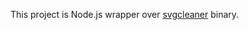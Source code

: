 This project is Node.js wrapper over [svgcleaner](https://github.com/RazrFalcon/svgcleaner) binary.
